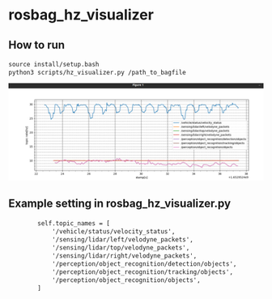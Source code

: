 # rosbag_hz_visualizer

## How to run

```
source install/setup.bash
python3 scripts/hz_visualizer.py /path_to_bagfile
```

![image](./hz.png)

## Example setting in rosbag_hz_visualizer.py

```
        self.topic_names = [
            '/vehicle/status/velocity_status',
            '/sensing/lidar/left/velodyne_packets',
            '/sensing/lidar/top/velodyne_packets',
            '/sensing/lidar/right/velodyne_packets',
            '/perception/object_recognition/detection/objects',
            '/perception/object_recognition/tracking/objects',
            '/perception/object_recognition/objects',
        ]
```
